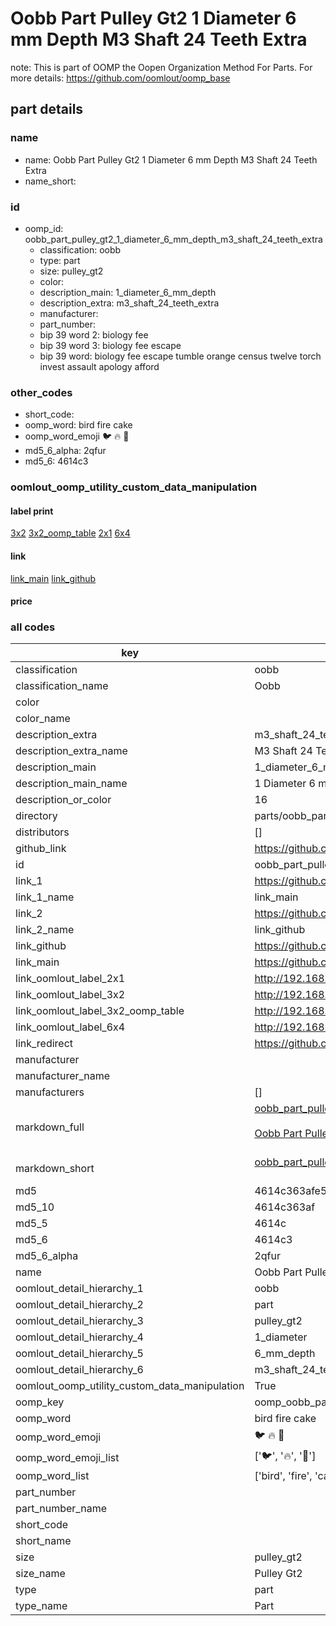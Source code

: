 # Oobb Part Pulley Gt2 1 Diameter 6 mm Depth M3 Shaft 24 Teeth Extra  

note: This is part of OOMP the Oopen Organization Method For Parts. For more details: https://github.com/oomlout/oomp_base

##  part details
  







### name
* name: Oobb Part Pulley Gt2 1 Diameter 6 mm Depth M3 Shaft 24 Teeth Extra
* name_short: 
### id
* oomp_id: oobb_part_pulley_gt2_1_diameter_6_mm_depth_m3_shaft_24_teeth_extra
  * classification: oobb
  * type: part
  * size: pulley_gt2
  * color: 
  * description_main: 1_diameter_6_mm_depth
  * description_extra: m3_shaft_24_teeth_extra
  * manufacturer: 
  * part_number: 
  * bip 39 word 2: biology fee
  * bip 39 word 3: biology fee escape
  * bip 39 word: biology fee escape tumble orange census twelve torch invest assault apology afford

### other_codes
* short_code: 
* oomp_word: bird fire cake
* oomp_word_emoji :bird: :fire: :cake:
* md5_6_alpha: 2qfur
* md5_6: 4614c3






### oomlout_oomp_utility_custom_data_manipulation
#### label print
[3x2](http://192.168.1.245:1112/?label=oomp%202qfur)
[3x2_oomp_table](http://192.168.1.108:1112/?label=oomp%202qfur)
[2x1](http://192.168.1.242:1112/?label=oomp%202qfur)
[6x4](http://192.168.1.55:1112/?label=oomp%202qfur)    

#### link

[link_main](https://github.com/oomlout/oomlout_oomp_version_1_messy/tree/main/parts/oobb_part_pulley_gt2_1_diameter_6_mm_depth_m3_shaft_24_teeth_extra) [link_github](https://github.com/oomlout/oomlout_oomp_version_1_messy/tree/main/parts/oobb_part_pulley_gt2_1_diameter_6_mm_depth_m3_shaft_24_teeth_extra)                             

#### price







### all codes 
| key | value |  
| --- | --- |  
| classification | oobb |  
| classification_name | Oobb |  
| color |  |  
| color_name |  |  
| description_extra | m3_shaft_24_teeth_extra |  
| description_extra_name | M3 Shaft 24 Teeth Extra |  
| description_main | 1_diameter_6_mm_depth |  
| description_main_name | 1 Diameter 6 mm Depth |  
| description_or_color | 16 |  
| directory | parts/oobb_part_pulley_gt2_1_diameter_6_mm_depth_m3_shaft_24_teeth_extra |  
| distributors | [] |  
| github_link | https://github.com/oomlout/oomlout_oomp_part_src/tree/main/parts/oobb_part_pulley_gt2_1_diameter_6_mm_depth_m3_shaft_24_teeth_extra |  
| id | oobb_part_pulley_gt2_1_diameter_6_mm_depth_m3_shaft_24_teeth_extra |  
| link_1 | https://github.com/oomlout/oomlout_oomp_version_1_messy/tree/main/parts/oobb_part_pulley_gt2_1_diameter_6_mm_depth_m3_shaft_24_teeth_extra |  
| link_1_name | link_main |  
| link_2 | https://github.com/oomlout/oomlout_oomp_version_1_messy/tree/main/parts/oobb_part_pulley_gt2_1_diameter_6_mm_depth_m3_shaft_24_teeth_extra |  
| link_2_name | link_github |  
| link_github | https://github.com/oomlout/oomlout_oomp_version_1_messy/tree/main/parts/oobb_part_pulley_gt2_1_diameter_6_mm_depth_m3_shaft_24_teeth_extra |  
| link_main | https://github.com/oomlout/oomlout_oomp_version_1_messy/tree/main/parts/oobb_part_pulley_gt2_1_diameter_6_mm_depth_m3_shaft_24_teeth_extra |  
| link_oomlout_label_2x1 | http://192.168.1.242:1112/?label=oomp%202qfur |  
| link_oomlout_label_3x2 | http://192.168.1.245:1112/?label=oomp%202qfur |  
| link_oomlout_label_3x2_oomp_table | http://192.168.1.108:1112/?label=oomp%202qfur |  
| link_oomlout_label_6x4 | http://192.168.1.55:1112/?label=oomp%202qfur |  
| link_redirect | https://github.com/oomlout/oomlout_oomp_version_1_messy/tree/main/parts/oobb_part_pulley_gt2_1_diameter_6_mm_depth_m3_shaft_24_teeth_extra |  
| manufacturer |  |  
| manufacturer_name |  |  
| manufacturers | [] |  
| markdown_full | [oobb_part_pulley_gt2_1_diameter_6_mm_depth_m3_shaft_24_teeth_extra](none)<br>[](none)<br>[Oobb Part Pulley Gt2 1 Diameter 6 Mm Depth M3 Shaft 24 Teeth Extra](none)<br><br> |  
| markdown_short | [oobb_part_pulley_gt2_1_diameter_6_mm_depth_m3_shaft_24_teeth_extra](none)<br><br> |  
| md5 | 4614c363afe55d60954deea49a1520b3 |  
| md5_10 | 4614c363af |  
| md5_5 | 4614c |  
| md5_6 | 4614c3 |  
| md5_6_alpha | 2qfur |  
| name | Oobb Part Pulley Gt2 1 Diameter 6 mm Depth M3 Shaft 24 Teeth Extra |  
| oomlout_detail_hierarchy_1 | oobb |  
| oomlout_detail_hierarchy_2 | part |  
| oomlout_detail_hierarchy_3 | pulley_gt2 |  
| oomlout_detail_hierarchy_4 | 1_diameter |  
| oomlout_detail_hierarchy_5 | 6_mm_depth |  
| oomlout_detail_hierarchy_6 | m3_shaft_24_teeth_extra |  
| oomlout_oomp_utility_custom_data_manipulation | True |  
| oomp_key | oomp_oobb_part_pulley_gt2_1_diameter_6_mm_depth_m3_shaft_24_teeth_extra |  
| oomp_word | bird fire cake |  
| oomp_word_emoji | :bird: :fire: :cake: |  
| oomp_word_emoji_list | [':bird:', ':fire:', ':cake:'] |  
| oomp_word_list | ['bird', 'fire', 'cake'] |  
| part_number |  |  
| part_number_name |  |  
| short_code |  |  
| short_name |  |  
| size | pulley_gt2 |  
| size_name | Pulley Gt2 |  
| type | part |  
| type_name | Part |  
